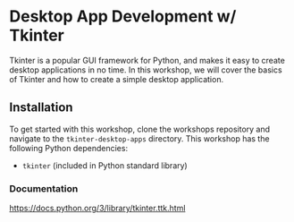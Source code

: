 # Desktop App Development w/ Tkinter

Tkinter is a popular GUI framework for Python, and makes it easy to create desktop applications in no time. In this workshop, we will cover the basics of Tkinter and how to create a simple desktop application.

## Installation

To get started with this workshop, clone the workshops repository and navigate to the `tkinter-desktop-apps` directory. This workshop has the following Python dependencies:

-   `tkinter` (included in Python standard library)

### Documentation
https://docs.python.org/3/library/tkinter.ttk.html
